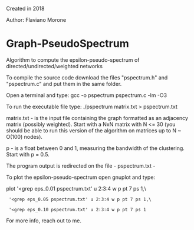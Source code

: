 Created in 2018

Author: Flaviano Morone

# Graph-PseudoSpectrum
Algorithm to compute the epsilon-pseudo-spectrum of directed/undirected/weighted networks

To compile the source code download the files "pspectrum.h" and "pspectrum.c" and put them in the same folder.

Open a terminal and type: gcc -o pspectrum pspectrum.c -lm -O3

To run the executable file type: ./pspectrum matrix.txt > pspectrum.txt

matrix.txt - is the input file containing the graph formatted as an adjacency matrix (possibly weighted). Start with a NxN matrix with N <= 30 (you should be able to run this version of the algorithm on matrices up to N ~ O(100) nodes).

p - is a float between 0 and 1, measuring the bandwidth of the clustering. Start with p = 0.5.

The program output is redirected on the file - pspectrum.txt -

To plot the epsilon-pseudo-spectrum open gnuplot and type: 

plot '<grep eps_0.01 pspectrum.txt' u 2:3:4 w p pt 7 ps 1,\

     '<grep eps_0.05 pspectrum.txt' u 2:3:4 w p pt 7 ps 1,\
     
     '<grep eps_0.10 pspectrum.txt' u 2:3:4 w p pt 7 ps 1 



For more info, reach out to me. 
